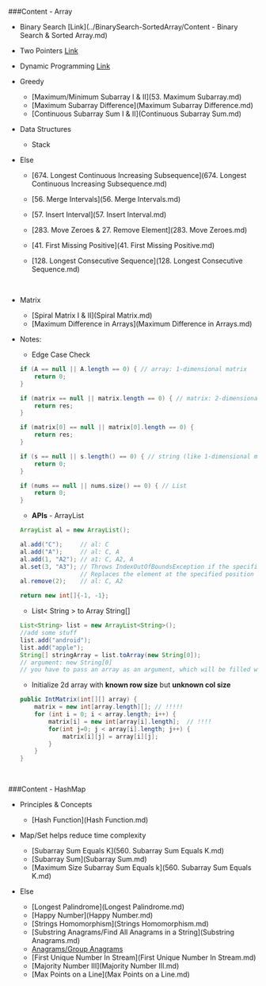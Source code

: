 ###Content - Array

* Binary Search [Link](../BinarySearch-SortedArray/Content - Binary Search & Sorted Array.md) 
* Two Pointers [Link](../TwoPointers/Content.md)
* Dynamic Programming [Link](../DynamicProgramming/Content.md)
* Greedy
  * [Maximum/Minimum Subarray I & II](53. Maximum Subarray.md)
  * [Maximum Subarray Difference](Maximum Subarray Difference.md)
  * [Continuous Subarray Sum I & II](Continuous Subarray Sum.md)
* Data Structures
  * Stack
* Else
  * [674. Longest Continuous Increasing Subsequence](674. Longest Continuous Increasing Subsequence.md)

  * [56. Merge Intervals](56. Merge Intervals.md)

  * [57. Insert Interval](57. Insert Interval.md)

  * [283. Move Zeroes & 27. Remove Element](283. Move Zeroes.md)

  * [41. First Missing Positive](41. First Missing Positive.md)

  * [128. Longest Consecutive Sequence](128. Longest Consecutive Sequence.md)

    ​
* Matrix
  * [Spiral Matrix I & II](Spiral Matrix.md)
  * [Maximum Difference in Arrays](Maximum Difference in Arrays.md)





* Notes:

  * Edge Case Check

  ```java
  if (A == null || A.length == 0) { // array: 1-dimensional matrix
      return 0;
  }
  ```

  ```java
  if (matrix == null || matrix.length == 0) { // matrix: 2-dimensional matrix
      return res;
  }

  if (matrix[0] == null || matrix[0].length == 0) {
      return res;
  }
  ```

  ```java
  if (s == null || s.length() == 0) { // string (like 1-dimensional matrix)
      return 0;
  }
  ```

  ```java
  if (nums == null || nums.size() == 0) { // List
      return 0;
  }
  ```

  * **APIs** - ArrayList

  ```java
  ArrayList al = new ArrayList();

  al.add("C");     // al: C
  al.add("A");     // al: C, A
  al.add(1, "A2"); // a1: C, A2, A
  al.set(3, "A3"); // Throws IndexOutOfBoundsException if the specified index is out of range (index < 0 || index >= size()).
                   // Replaces the element at the specified position in this list with the specified element.
  al.remove(2);    // al: C, A2
  ```

  ```java
  return new int[]{-1, -1};
  ```

  * List< String > to Array String[]

  ```java
  List<String> list = new ArrayList<String>();
  //add some stuff
  list.add("android");
  list.add("apple");
  String[] stringArray = list.toArray(new String[0]);
  // argument: new String[0]
  // you have to pass an array as an argument, which will be filled with the data from the list, and returned. 
  ```

  * Initialize 2d array with **known row size** but **unknown col size**

  ```java
  public IntMatrix(int[][] array) {
      matrix = new int[array.length][]; // !!!!!
      for (int i = 0; i < array.length; i++) {
          matrix[i] = new int[array[i].length];  // !!!!
          for(int j=0; j < array[i].length; j++) {
              matrix[i][j] = array[i][j];
          }
      }
  }
  ```

  ​



###Content - HashMap

* Principles & Concepts
  * [Hash Function](Hash Function.md)


* Map/Set helps reduce time complexity
  * [Subarray Sum Equals K](560. Subarray Sum Equals K.md)
  * [Subarray Sum](Subarray Sum.md)
  * [Maximum Size Subarray Sum Equals k](560. Subarray Sum Equals K.md)
* Else
  * [Longest Palindrome](Longest Palindrome.md)
  * [Happy Number](Happy Number.md)
  * [Strings Homomorphism](Strings Homomorphism.md)
  * [Substring Anagrams/Find All Anagrams in a String](Substring Anagrams.md)
  * [Anagrams/Group Anagrams](Anagrams.md)
  * [First Unique Number In Stream](First Unique Number In Stream.md)
  * [Majority Number III](Majority Number III.md)
  * [Max Points on a Line](Max Points on a Line.md)






